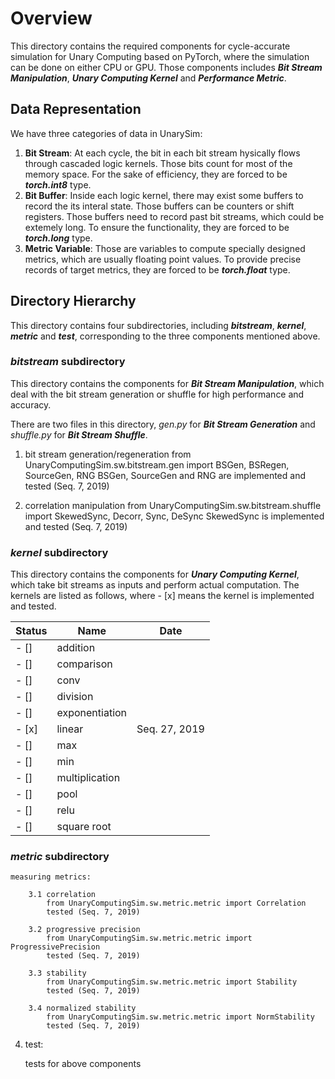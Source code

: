 # Overview
This directory contains the required components for cycle-accurate simulation for Unary Computing based on PyTorch, where the simulation can be done on either CPU or GPU.
Those components includes _**Bit Stream Manipulation**_, _**Unary Computing Kernel**_ and _**Performance Metric**_.

## Data Representation
We have three categories of data in UnarySim:
1. **Bit Stream**: At each cycle, the bit in each bit stream hysically flows through cascaded logic kernels. Those bits count for most of the memory space. For the sake of efficiency, they are forced to be _**torch.int8**_ type.
2. **Bit Buffer**: Inside each logic kernel, there may exist some buffers to record the its interal state. Those buffers can be counters or shift registers. Those buffers need to record past bit streams, which could be extemely long. To ensure the functionality, they are forced to be _**torch.long**_ type.
3. **Metric Variable**: Those are variables to compute specially designed metrics, which are usually floating point values. To provide precise records of target metrics, they are forced to be _**torch.float**_ type.

## Directory Hierarchy
This directory contains four subdirectories, including _**bitstream**_, _**kernel**_,  _**metric**_ and _**test**_, corresponding to the three components mentioned above.

### _bitstream_ subdirectory
This directory contains the components for _**Bit Stream Manipulation**_, which deal with the bit stream generation or shuffle for high performance and accuracy.

There are two files in this directory, _gen.py_ for _**Bit Stream Generation**_ and _shuffle.py_ for _**Bit Stream Shuffle**_.
    
1. bit stream generation/regeneration
    from UnaryComputingSim.sw.bitstream.gen import BSGen, BSRegen, SourceGen, RNG
    BSGen, SourceGen and RNG are implemented and tested (Seq. 7, 2019)

2. correlation manipulation
    from UnaryComputingSim.sw.bitstream.shuffle import SkewedSync, Decorr, Sync, DeSync
    SkewedSync is implemented and tested (Seq. 7, 2019)
            
### _kernel_ subdirectory
This directory contains the components for _**Unary Computing Kernel**_, which take bit streams as inputs and perform actual computation. The kernels are listed as follows, where - [x] means the kernel is implemented and tested.

Status | Name | Date
------------ | ------------- | -------------
- [] | addition | 
- [] | comparison | 
- [] | conv | 
- [] | division | 
- [] | exponentiation | 
- [x] | linear | Seq. 27, 2019
- [] | max | 
- [] | min | 
- [] | multiplication | 
- [] | pool | 
- [] | relu | 
- [] | square root | 
        
### _metric_ subdirectory

    measuring metrics:
    
        3.1 correlation
            from UnaryComputingSim.sw.metric.metric import Correlation
            tested (Seq. 7, 2019)
            
        3.2 progressive precision
            from UnaryComputingSim.sw.metric.metric import ProgressivePrecision
            tested (Seq. 7, 2019)
            
        3.3 stability
            from UnaryComputingSim.sw.metric.metric import Stability
            tested (Seq. 7, 2019)
            
        3.4 normalized stability
            from UnaryComputingSim.sw.metric.metric import NormStability
            tested (Seq. 7, 2019)
        
4. test:

    tests for above components
